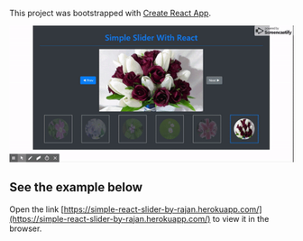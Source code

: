 This project was bootstrapped with [Create React App](https://github.com/facebook/create-react-app).

![React App demo](https://github.com/rajankarmakar/Simple-Slider-With-React/blob/master/react-app-sample.gif)

## See the example below
Open the link [https://simple-react-slider-by-rajan.herokuapp.com/](https://simple-react-slider-by-rajan.herokuapp.com/) to view it in the browser.
